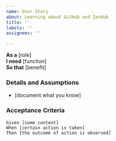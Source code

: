 ```yaml
---
name: User Story
about: Learning about GitHub and ZenHub
title: ''
labels: ''
assignees: ''

---
```


**As a** [role]  
**I need** [function]  
**So that** [benefit]  
  
### Details and Assumptions
* [document what you know]
  
### Acceptance Criteria  
   
```gherkin
Given [some context]
When [certain action is taken]
Then [the outcome of action is observed]
```

